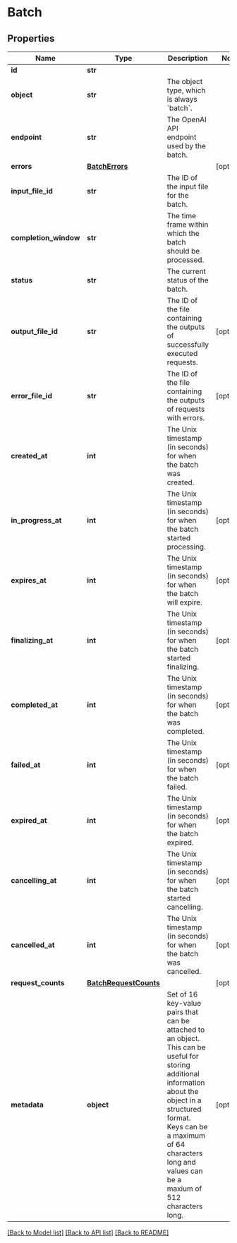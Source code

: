 # Batch

## Properties
Name | Type | Description | Notes
------------ | ------------- | ------------- | -------------
**id** | **str** |  | 
**object** | **str** | The object type, which is always &#x60;batch&#x60;. | 
**endpoint** | **str** | The OpenAI API endpoint used by the batch. | 
**errors** | [**BatchErrors**](BatchErrors.md) |  | [optional] 
**input_file_id** | **str** | The ID of the input file for the batch. | 
**completion_window** | **str** | The time frame within which the batch should be processed. | 
**status** | **str** | The current status of the batch. | 
**output_file_id** | **str** | The ID of the file containing the outputs of successfully executed requests. | [optional] 
**error_file_id** | **str** | The ID of the file containing the outputs of requests with errors. | [optional] 
**created_at** | **int** | The Unix timestamp (in seconds) for when the batch was created. | 
**in_progress_at** | **int** | The Unix timestamp (in seconds) for when the batch started processing. | [optional] 
**expires_at** | **int** | The Unix timestamp (in seconds) for when the batch will expire. | [optional] 
**finalizing_at** | **int** | The Unix timestamp (in seconds) for when the batch started finalizing. | [optional] 
**completed_at** | **int** | The Unix timestamp (in seconds) for when the batch was completed. | [optional] 
**failed_at** | **int** | The Unix timestamp (in seconds) for when the batch failed. | [optional] 
**expired_at** | **int** | The Unix timestamp (in seconds) for when the batch expired. | [optional] 
**cancelling_at** | **int** | The Unix timestamp (in seconds) for when the batch started cancelling. | [optional] 
**cancelled_at** | **int** | The Unix timestamp (in seconds) for when the batch was cancelled. | [optional] 
**request_counts** | [**BatchRequestCounts**](BatchRequestCounts.md) |  | [optional] 
**metadata** | **object** | Set of 16 key-value pairs that can be attached to an object. This can be useful for storing additional information about the object in a structured format. Keys can be a maximum of 64 characters long and values can be a maxium of 512 characters long.  | [optional] 

[[Back to Model list]](../README.md#documentation-for-models) [[Back to API list]](../README.md#documentation-for-api-endpoints) [[Back to README]](../README.md)

